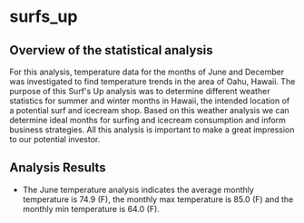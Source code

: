 # surfs_up

###

## Overview of the statistical analysis
For this analysis, temperature data for the months of June and December was investigated to find temperature trends in the area of Oahu, Hawaii. 
The purpose of this Surf's Up analysis was to determine different weather statistics for summer and winter months in Hawaii, the intended location of a potential surf and icecream shop. Based on this weather analysis we can determine ideal months for surfing and icecream consumption and inform business strategies.
All this analysis is important to make a great impression to our potential investor.


## Analysis Results
* The June temperature analysis indicates the average monthly temperature is 74.9 (F), the monthly max temperature is 85.0 (F) and the monthly min temperature is 64.0 (F).
